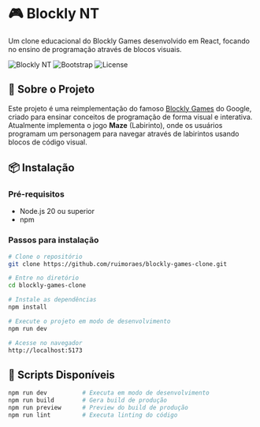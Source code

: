 # 🎮 Blockly NT

Um clone educacional do Blockly Games desenvolvido em React, focando no ensino de programação através de blocos visuais.

![Blockly NT](https://img.shields.io/badge/React-18-blue)
![Bootstrap](https://img.shields.io/badge/Bootstrap-5-purple)
![License](https://img.shields.io/badge/License-MIT-green)

## 🎯 Sobre o Projeto

Este projeto é uma reimplementação do famoso [Blockly Games](https://blockly.games/) do Google, criado para ensinar conceitos de programação de forma visual e interativa. Atualmente implementa o jogo **Maze** (Labirinto), onde os usuários programam um personagem para navegar através de labirintos usando blocos de código visual.

## 📦 Instalação

### Pré-requisitos
- Node.js 20 ou superior
- npm

### Passos para instalação

```bash
# Clone o repositório
git clone https://github.com/ruimoraes/blockly-games-clone.git

# Entre no diretório
cd blockly-games-clone

# Instale as dependências
npm install

# Execute o projeto em modo de desenvolvimento
npm run dev

# Acesse no navegador
http://localhost:5173
```

## 📄 Scripts Disponíveis

```bash
npm run dev          # Executa em modo de desenvolvimento
npm run build        # Gera build de produção
npm run preview      # Preview do build de produção
npm run lint         # Executa linting do código
```